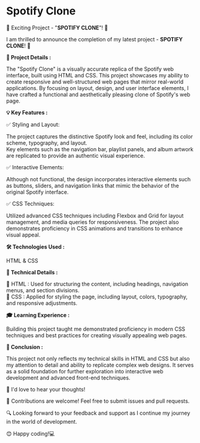 # Spotify Clone

🚀 Exciting Project - "<b>SPOTIFY CLONE</b>"! 🎉

I am thrilled to announce the completion of my latest project - <b>SPOTIFY CLONE</b>! 🌟

<b>🎯 Project Details : </b> <br>

The "Spotify Clone" is a visually accurate replica of the Spotify web interface, built using HTML and CSS. This project showcases my ability to create responsive and well-structured web pages that mirror real-world applications. By focusing on layout, design, and user interface elements, I have crafted a functional and aesthetically pleasing clone of Spotify's web page.<br>

<b>💡 Key Features : </b><br>

✅ Styling and Layout: 

The project captures the distinctive Spotify look and feel, including its color scheme, typography, and layout.<br> Key elements such as the navigation bar, playlist panels, and album artwork are replicated to provide an authentic visual experience.<br>
    
✅ Interactive Elements: 

 Although not functional, the design incorporates interactive elements such as buttons, sliders, and navigation links that mimic the behavior of the original Spotify interface.<br>
    
✅ CSS Techniques:

 Utilized advanced CSS techniques including Flexbox and Grid for layout management, and media queries for responsiveness. The project also demonstrates proficiency in CSS animations and transitions to enhance visual appeal.<br>

<b>🛠 Technologies Used : </b><br>

   HTML & CSS<br>

   <b>🧐 Technical Details : </b>
   
  🧩 HTML : Used for structuring the content, including headings, navigation menus, and section divisions.<br>
 🎨 CSS : Applied for styling the page, including layout, colors, typography, and responsive adjustments.

<b>🎓 Learning Experience : </b><br>

Building this project taught me demonstrated proficiency in modern CSS techniques and best practices for creating visually appealing web pages.

 <b>📝 Conclusion : </b>

This project not only reflects my technical skills in HTML and CSS but also my attention to detail and ability to replicate complex web designs. It serves as a solid foundation for further exploration into interactive web development and advanced front-end techniques.

📢 I'd love to hear your thoughts!

🤝 Contributions are welcome! Feel free to submit issues and pull requests.

🔍 Looking forward to your feedback and support as I continue my journey in the world of development.

😊 Happy coding!💻
